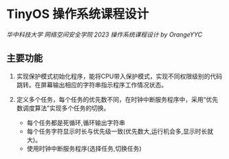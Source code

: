 # TinyOS 操作系统课程设计

*华中科技大学 网络空间安全学院 2023 操作系统课程设计 by OrangeYYC*

## 主要功能

1. 实现保护模式初始化程序，能将CPU带入保护模式，实现不同权限级别的代码跳转。在屏幕输出相应的字符串指示程序工作情况状态。

2. 定义多个任务，每个任务的优先数不同，在时钟中断服务程序中，采用“优先数调度算法”实现多个任务的切换。
    * 每个任务都是死循环,循环输出字符串
    * 每个任务字符显示时长与优先级一致(优先数大,运行机会多,显示时长就大)。
    * 使用时钟中断服务程序(选择任务,切换任务)